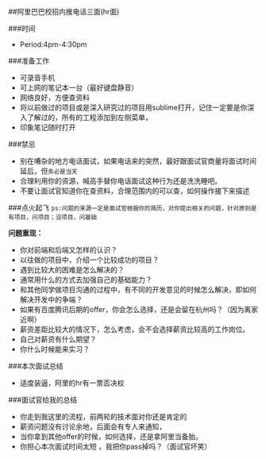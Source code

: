 ##阿里巴巴校招内推电话三面(hr面)



###时间

- Period:4pm-4:30pm


###准备工作

- 可录音手机
- 可上网的笔记本一台（最好键盘静音）
- 网络良好，方便查资料
- 将以前做过的项目或是深入研究过的项目用sublime打开，记住一定要是你深入了解过的，所有的工程添加到左侧菜单，
- 印象笔记随时打开

###禁忌

- 别在嘈杂的地方电话面试，如果电话来的突然，最好跟面试官商量将面试时间延后，但`务必是当天`
- 合理利用你的资源，喊高手替你电话面试这种行为还是洗洗睡吧。
- 不要让面试官知道你在查资料，合理范围内的可以查，如何操作接下来描述



###点火起飞
`ps:问题的来源一定是面试官根据你的简历，对你提出相关的问题，针对原则是有项目，问项目；没项目，问基础`


**问题重现：**


- 你对前端和后端又怎样的认识？
- 以往做的项目中，介绍一个比较成功的项目？
- 遇到比较大的困难是怎么解决的？
- 通常用什么的方式去加强自己的基础能力？
- 和其他同学做项目沟通的过程中，有不同的开发意见的时候怎么解决，即如何解决开发中的争端？
- 如果有百度腾讯后期的offer，你会怎么选择，还是会留在杭州吗？（因为离家近啊）
- 薪资差距比较大的情况下，怎么考虑，会不会选择薪资比较高的工作岗位。
- 自己对薪资有什么期望？
- 你什么时候能来实习？



###本次面试总结
- 适度装逼，阿里的hr有一票否决权


###面试官给我的总结
- 你走到我这里的流程，前两轮的技术面对你还是肯定的
- 薪资问题没有讨论余地，后面会有专人来通知，
- 当你拿到其他offer的时候，如何选择，还是拿阿里当备胎。
- 你担心本次面试时间太短 ，我把你pass掉吗？（面试官坏笑）













